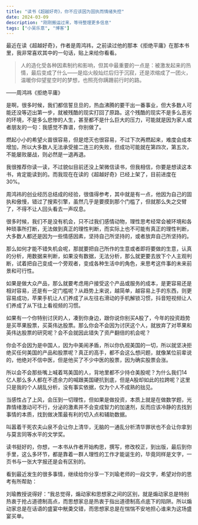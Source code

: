 ```yaml
---
title: "读书《超越好奇》，你不应该因为固执而情绪失控"
date: 2024-03-09
description: "刚刚搬运过来，等待整理更多信息"
tags: ["小吴乐意", "博客"]
---
```


最近在读《超越好奇》，作者是周鸿祎，之前读过他的那本《拒绝平庸》在那本书里，我非常喜欢其中的一句话，贴上来给你看看。

> 人的造化受各种因素制约和影响，但其中最重要的一点是：被激发起来的热情，最后变成了什么——是焰火般灿烂后归于沉寂，还是浓缩成了一团火，温暖你仰望星空时的梦想，也照亮你蹒跚前行时的路。
> 

——周鸿祎《拒绝平庸》

是啊，很多时候，我们都信誓旦旦的，热血沸腾的要干出一番事业，但大多数人可能还没等迈出第一步，就被残酷的现实打回了原路。这个残酷的现实不是多么恶劣的环境，不是多么悲惨的人生，甚至都不是什么巨大的压力，可能就是因为家人或者朋友的一句：我感觉不靠谱，你别做了。

燃起小小的希望火苗很容易，但是熄灭也很容易，不过下次再燃起来，难度会成本增加，所以大多数人无法承受接二连三的失败，但成功可能就在第四次，第五次，不能屡败屡战，则必然是一退再退。

我很推荐你读一读，不过貌似目前还没上架微信读书，但我相信，你要是想读这本书，肯定能读到的。而我现在在读的《超越好奇》已经上架了，目前进度在30%。

周鸿祎的创业经历总结成的经验，很值得参考，其中就是有一点，他因为自己的固执和傲慢，错过了搜索引擎，虽然几乎是要摸到那个门槛了，但就那么失之交臂了，不得不让人回头看去一声叹息。

很多时候，我们不是没有机会，只不过我们感情动物，理性思考经常会被环境和各种琐事所打断，无法做到真正的理性判断，而实际上也不可能有真正的理性判断，大多数人都还是因为一些情感因素，坚持自己所坚持的，或者放弃自己所坚持的。

那么如何才能不错失机会呢，那就要把自己所作的生意或者即将要做的生意，认真的分析，用数据来判断，如果没有数据，无法分析，那么就更要去放下个人主观判断，试着把自己变成一个旁观者，变成各种生活中的角色，来思考这件事的未来前景和可行性。

如果是做大众产品，那么就要考虑用户接受这个产品或服务的成本，是更容易还是相对容易，还是有一定门槛呢？从趋势上来说，越简单，越容易上手的东西，则更容易成功，苹果手机让人们养成了从左往右滑动的手机解锁习惯，抖音短视频让人们养成了从下往上看视频的习惯。

如果有一个你特别讨厌的人，凑到你身边，跟你说你别买A股了，今年的投资趋势是买苹果股票，买英伟达股票。那么你会不会因为讨厌这个人，就放弃了对苹果和英伟达股票的研究呢？会不会就因此错失了资产翻倍的机会呢？

你会不会因为是中国人，因为中美闹矛盾，所以你仇视美国的一切，所以就坚决拒绝买任何美国的产品和股票呢？真正的高手，都不会这么想问题，就像某位前辈说的，他绝对不信中医，但是他买了不少中医的股票，因为确实股票会涨。

所以会不会那些嘴上喊着骂美国的人，背地里都不少持仓美股呢？为什么我们14亿人那么多人都在不遗余力的喊跟美国硬抗到底，但是A股却如此的拉跨呢？这里只是我的个人胡乱分析，没有事实依据，仅为个人不成熟的拙见。

当感性占了上风，会压到一切理性，但如果是做投资，本质上就是在做数学题，光靠情绪激动可不行，分泌的激素并不会变成智力的加速剂，反而应该冷静的去找到事情的本质，找到做决策最有利的切入点和辅助数据。

叫嚣着干死农夫山泉不会让你上清华，无脑的一通乱分析清华罪状也不会让你拿到与莫言同等水平的文学奖。

读书挺好的，你想，一本书从作者开始构思，撰写，修改校正，到出版，最后到你手里，这么多环节，都是靠着一群人理性的工作才能诞生的，毕竟同样是文字，一页书与一张大字报还是会有区别的。

看到最近发生的很多事情，继续给你分享一下刘瑜老师的一段文字，希望对你的思考有所帮助：

刘瑜教授说得好：“我总觉得，煽动家和思想家之间的区别，就是煽动家总是特别热衷于抢占道德制高点，而思想家总是热衷于指出道德制高点底下的陷阱。所以煽动家总是在话语的盛宴中觥羮交错，而思想家总是在惴惴不安地担心谁来为这场盛宴买单。
